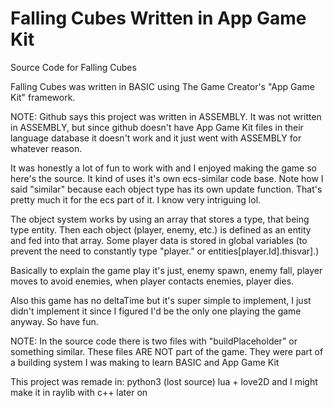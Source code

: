 # Falling Cubes Written in App Game Kit
 Source Code for Falling Cubes
 
 Falling Cubes was written in BASIC using The Game Creator's "App Game Kit" framework.
 
 NOTE: Github says this project was written in ASSEMBLY. It was not written in ASSEMBLY, but since github doesn't have App Game Kit files in their language database it doesn't work and it just went with ASSEMBLY for whatever reason.
 
 It was honestly a lot of fun to work with and I enjoyed making the game so here's the source.
 It kind of uses it's own ecs-similar code base. Note how I said "similar" because each object type has its own update function. That's pretty much it for the ecs part of it. I know very intriguing lol.
 
 The object system works by using an array that stores a type, that being type entity. Then each object (player, enemy, etc.) is defined as an entity and fed into that array.
 Some player data is stored in global variables (to prevent the need to constantly type "player." or entities[player.Id].thisvar].)

 Basically to explain the game play it's just, enemy spawn, enemy fall, player moves to avoid enemies, when player contacts enemies, player dies.
 
 Also this game has no deltaTime but it's super simple to implement, I just didn't implement it since I figured I'd be the only one playing the game anyway. So have fun.
 
 NOTE: In the source code there is two files with "buildPlaceholder" or something similar. These files ARE NOT part of the game. They were part of a building system I was making to learn BASIC and App Game Kit
 
 This project was remade in:
 python3 (lost source)
 lua + love2D
 and I might make it in raylib with c++ later on
